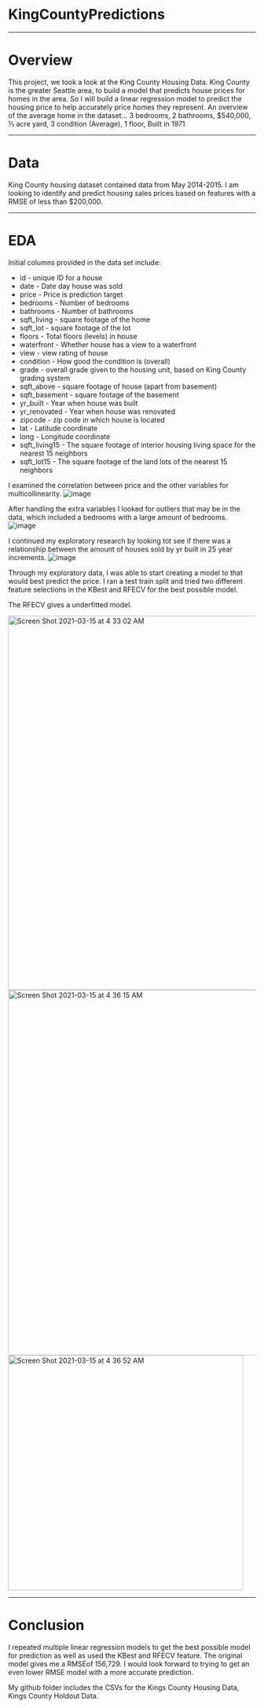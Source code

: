 # KingCountyPredictions
---


# Overview

This project, we took a look at the King County Housing Data. King County is the greater Seattle area, to build a model that predicts house prices for homes in the area.
So I will build a linear regression model to predict the housing price to help accurately price homes they represent.
An overview of the average home in the dataset... 3 bedrooms, 2 bathrooms, $540,000, ⅓ acre yard, 3 condition (Average), 1 floor, Built in 1971

---

# Data

King County housing dataset contained data from May 2014-2015. I am looking to identify and predict housing sales prices based on features with a RMSE of less than $200,000.

---

# EDA
Initial columns provided in the data set include:


- id - unique ID for a house
- date - Date day house was sold
- price - Price is prediction target
- bedrooms - Number of bedrooms
- bathrooms - Number of bathrooms
- sqft_living - square footage of the home
- sqft_lot - square footage of the lot
- floors - Total floors (levels) in house
- waterfront - Whether house has a view to a waterfront
- view - view rating of house
- condition - How good the condition is (overall)
- grade - overall grade given to the housing unit, based on King County grading system
- sqft_above - square footage of house (apart from basement)
- sqft_basement - square footage of the basement
- yr_built - Year when house was built
- yr_renovated - Year when house was renovated
- zipcode - zip code in which house is located
- lat - Latitude coordinate
- long - Longitude coordinate
- sqft_living15 - The square footage of interior housing living space for the nearest 15 neighbors
- sqft_lot15 - The square footage of the land lots of the nearest 15 neighbors 

I examined the correlation between price and the other variables for multicollinearity. 
![image](https://user-images.githubusercontent.com/76975163/111123827-2c28ac00-8546-11eb-9b40-6cc1983685d2.png)

After handling the extra variables I looked for outliers that may be in the data, which included a bedrooms with a large amount of bedrooms.
![image](https://user-images.githubusercontent.com/76975163/111124089-76119200-8546-11eb-80b8-40ed2924d968.png)

I continued my exploratory research by looking tot see if there was a relationship between the amount of houses sold by yr built in 25 year increments. 
![image](https://user-images.githubusercontent.com/76975163/111124394-db658300-8546-11eb-8a21-9daadbb8b01e.png)

Through my exploratory data, I was able to start creating a model to that would best predict the price.
I ran a test train split and tried two different feature selections in the KBest and RFECV for the best possible model.

The RFECV gives a underfitted model.

<img width="761" alt="Screen Shot 2021-03-15 at 4 33 02 AM" src="https://user-images.githubusercontent.com/76975163/111125028-88d89680-8547-11eb-8de8-5655863eb86d.png">

<img width="743" alt="Screen Shot 2021-03-15 at 4 36 15 AM" src="https://user-images.githubusercontent.com/76975163/111125452-fd133a00-8547-11eb-8ca7-2046987355d4.png">
<img width="478" alt="Screen Shot 2021-03-15 at 4 36 52 AM" src="https://user-images.githubusercontent.com/76975163/111125530-12886400-8548-11eb-9d68-c690c4f94b9c.png">


---


# Conclusion
I repeated multiple linear regression models to get the best possible model for prediction as well as used the
KBest and RFECV feature. The original model gives me a RMSEof 156,729. I would look forward to trying to get an even lower RMSE model with a more accurate prediction. 


My github folder includes the CSVs for the Kings County Housing Data, Kings County Holdout Data.

